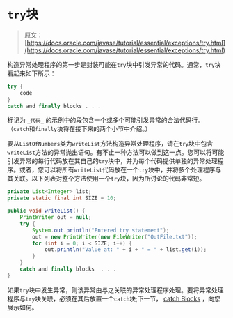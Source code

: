 # `try`块

> 原文： [https://docs.oracle.com/javase/tutorial/essential/exceptions/try.html](https://docs.oracle.com/javase/tutorial/essential/exceptions/try.html)

构造异常处理程序的第一步是封装可能在`try`块中引发异常的代码。通常，`try`块看起来如下所示：

```java
try {
    code
}
catch and finally blocks . . .
```

标记为 `_代码_` 的示例中的段包含一个或多个可能引发异常的合法代码行。 （`catch`和`finally`块将在接下来的两个小节中介绍。）

要从`ListOfNumbers`类为`writeList`方法构造异常处理程序，请在`try`块中包含`writeList`方法的异常抛出语句。有不止一种方法可以做到这一点。您可以将可能引发异常的每行代码放在其自己的`try`块中，并为每个代码提供单独的异常处理程序。或者，您可以将所有`writeList`代码放在一个`try`块中，并将多个处理程序与其关联。以下列表对整个方法使用一个`try`块，因为所讨论的代码非常短。

```java
private List<Integer> list;
private static final int SIZE = 10;

public void writeList() {
    PrintWriter out = null;
    try {
        System.out.println("Entered try statement");
        out = new PrintWriter(new FileWriter("OutFile.txt"));
        for (int i = 0; i < SIZE; i++) {
            out.println("Value at: " + i + " = " + list.get(i));
        }
    }
    catch and finally blocks  . . .
}
```

如果`try`块中发生异常，则该异常由与之关联的异常处理程序处理。要将异常处理程序与`try`块关联，必须在其后放置一个`catch`块;下一节， [catch Blocks](catch.html) ，向您展示如何。